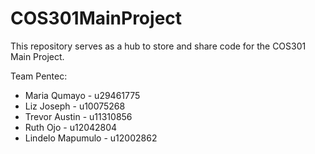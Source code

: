 # COS301MainProject
This repository serves as a hub to store and share code for the COS301 Main Project.

Team Pentec:
* Maria Qumayo - u29461775
* Liz Joseph - u10075268
* Trevor Austin - u11310856
* Ruth Ojo - u12042804
* Lindelo Mapumulo - u12002862
